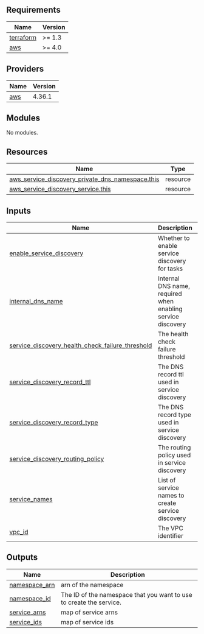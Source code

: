 <!-- BEGINNING OF PRE-COMMIT-TERRAFORM DOCS HOOK -->
## Requirements

| Name | Version |
|------|---------|
| <a name="requirement_terraform"></a> [terraform](#requirement\_terraform) | >= 1.3 |
| <a name="requirement_aws"></a> [aws](#requirement\_aws) | >= 4.0 |

## Providers

| Name | Version |
|------|---------|
| <a name="provider_aws"></a> [aws](#provider\_aws) | 4.36.1 |

## Modules

No modules.

## Resources

| Name | Type |
|------|------|
| [aws_service_discovery_private_dns_namespace.this](https://registry.terraform.io/providers/hashicorp/aws/latest/docs/resources/service_discovery_private_dns_namespace) | resource |
| [aws_service_discovery_service.this](https://registry.terraform.io/providers/hashicorp/aws/latest/docs/resources/service_discovery_service) | resource |

## Inputs

| Name | Description | Type | Default | Required |
|------|-------------|------|---------|:--------:|
| <a name="input_enable_service_discovery"></a> [enable\_service\_discovery](#input\_enable\_service\_discovery) | Whether to enable service discovery for tasks | `bool` | `true` | no |
| <a name="input_internal_dns_name"></a> [internal\_dns\_name](#input\_internal\_dns\_name) | Internal DNS name, required when enabling service discovery | `string` | `""` | no |
| <a name="input_service_discovery_health_check_failure_threshold"></a> [service\_discovery\_health\_check\_failure\_threshold](#input\_service\_discovery\_health\_check\_failure\_threshold) | The health check failure threshold | `number` | `1` | no |
| <a name="input_service_discovery_record_ttl"></a> [service\_discovery\_record\_ttl](#input\_service\_discovery\_record\_ttl) | The DNS record ttl used in service discovery | `number` | `10` | no |
| <a name="input_service_discovery_record_type"></a> [service\_discovery\_record\_type](#input\_service\_discovery\_record\_type) | The DNS record type used in service discovery | `string` | `"A"` | no |
| <a name="input_service_discovery_routing_policy"></a> [service\_discovery\_routing\_policy](#input\_service\_discovery\_routing\_policy) | The routing policy used in service discovery | `string` | `"MULTIVALUE"` | no |
| <a name="input_service_names"></a> [service\_names](#input\_service\_names) | List of service names to create service discovery | `list(string)` | `[]` | no |
| <a name="input_vpc_id"></a> [vpc\_id](#input\_vpc\_id) | The VPC identifier | `string` | n/a | yes |

## Outputs

| Name | Description |
|------|-------------|
| <a name="output_namespace_arn"></a> [namespace\_arn](#output\_namespace\_arn) | arn of the namespace |
| <a name="output_namespace_id"></a> [namespace\_id](#output\_namespace\_id) | The ID of the namespace that you want to use to create the service. |
| <a name="output_service_arns"></a> [service\_arns](#output\_service\_arns) | map of service arns |
| <a name="output_service_ids"></a> [service\_ids](#output\_service\_ids) | map of service ids |
<!-- END OF PRE-COMMIT-TERRAFORM DOCS HOOK -->
